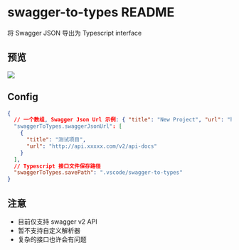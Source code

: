# swagger-to-types README

将 Swagger JSON 导出为 Typescript interface

## 预览

![](https://raw.githubusercontent.com/lanten/swagger-to-types/master/assets/demo.png)

## Config

```json
{
  // 一个数组, Swagger Json Url 示例: { "title": "New Project", "url": "http://api.xxxx.com/v2/api-docs"}
  "swaggerToTypes.swaggerJsonUrl": [
    {
      "title": "测试项目",
      "url": "http://api.xxxxx.com/v2/api-docs"
    }
  ],
  // Typescript 接口文件保存路径
  "swaggerToTypes.savePath": ".vscode/swagger-to-types"
}
```

## 注意

- 目前仅支持 swagger v2 API
- 暂不支持自定义解析器
- 复杂的接口也许会有问题